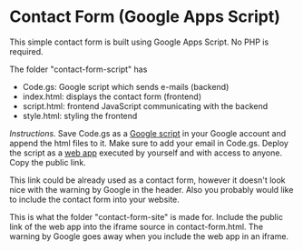 # Contact Form (Google Apps Script)

This simple contact form is built using Google Apps Script. No PHP is required.

The folder "contact-form-script" has

-   Code.gs: Google script which sends e-mails (backend)
-   index.html: displays the contact form (frontend)
-   script.html: frontend JavaScript communicating with the backend
-   style.html: styling the frontend

_Instructions._ Save Code.gs as a [Google script](https://script.google.com) in your Google account and append the html files to it. Make sure to add your email in Code.gs. Deploy the script as a [web app](https://developers.google.com/apps-script/guides/web) executed by yourself and with access to anyone. Copy the public link.

This link could be already used as a contact form, however it doesn't look nice with the warning by Google in the header. Also you probably would like to include the contact form into your website.

This is what the folder "contact-form-site" is made for. Include the public link of the web app into the iframe source in contact-form.html. The warning by Google goes away when you include the web app in an iframe.
